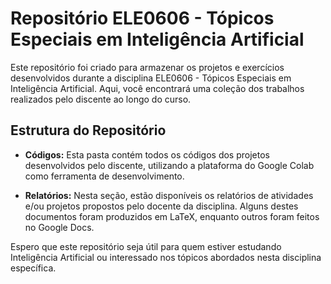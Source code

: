 # Repositório ELE0606 - Tópicos Especiais em Inteligência Artificial

Este repositório foi criado para armazenar os projetos e exercícios desenvolvidos durante a disciplina ELE0606 - Tópicos Especiais em Inteligência Artificial. Aqui, você encontrará uma coleção dos trabalhos realizados pelo discente ao longo do curso.

## Estrutura do Repositório

- **Códigos:** Esta pasta contém todos os códigos dos projetos desenvolvidos pelo discente, utilizando a plataforma do Google Colab como ferramenta de desenvolvimento.

- **Relatórios:** Nesta seção, estão disponíveis os relatórios de atividades e/ou projetos propostos pelo docente da disciplina. Alguns destes documentos foram produzidos em LaTeX, enquanto outros foram feitos no Google Docs.

Espero que este repositório seja útil para quem estiver estudando Inteligência Artificial ou interessado nos tópicos abordados nesta disciplina específica.
